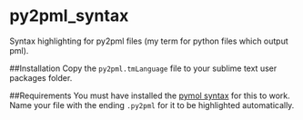 py2pml_syntax
=============

Syntax highlighting for py2pml files (my term for python files which output pml).

##Installation
Copy the `py2pml.tmLanguage` file to your sublime text user packages folder.

##Requirements
You must have installed the [pymol syntax](https://github.com/bbarad/pymol_syntax) for this to work.
Name your file with the ending `.py2pml` for it to be highlighted automatically.
